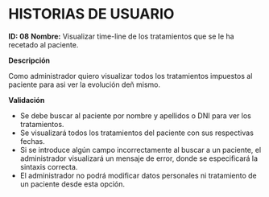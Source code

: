 # HISTORIAS DE USUARIO

**ID: 08** **Nombre:** Visualizar time-line de los tratamientos que se le ha recetado al paciente.

**Descripción**

Como administrador quiero visualizar todos los tratamientos impuestos al paciente para asi ver la evolución deñ mismo.

**Validación**

* Se debe buscar al paciente por nombre y apellidos o DNI para ver los tratamientos.
* Se visualizará todos los tratamientos del paciente con sus respectivas fechas.
* Si se introduce algún campo incorrectamente al buscar a un paciente, el administrador visualizará un mensaje de error, donde se especificará la sintaxis correcta.
* El administrador no podrá modificar datos personales ni tratamiento de un paciente desde esta opción.